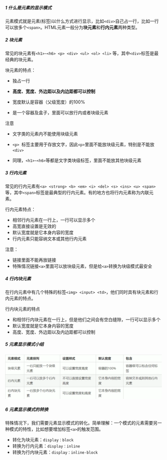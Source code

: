 ##### 1 什么是元素的显示模式

元素模式就是元素(标签)以什么方式进行显示，比如`<div>`自己占一行，比如一行可以放多个`<span>`。HTML元素一般分为**块元素**和**行内元素**两种类型。

##### 2 块元素

常见的块元素有`<h1>~<h6> <p> <div> <ul> <ol> <li>` 等，其中`<div>`标签是最经典的块元素。

块元素的特点：

- 独占一行

- **高度、宽度、外边距以及内边距都可以控制**

- 宽度默认是容器（父级宽度）的100%

- 是一个容器及盒子，里面可以放行内或者块级元素

注意

- 文字类的元素内不能使用块级元素

- `<p> `标签主要用于存放文字，因此`<p>`里面不能放块级元素，特别是不能放`<div>`

- 同理，`<h1>~<h6>`等都是文字类块级标签，里面不能放其他块级元素

##### 3 行内元素

常见的行内元素有`<a> <strong> <b> <em> <i> <del> <s> <ins> <u> <span>`等，其中`<span>`标签是最典型的行内元素。有的地方也将行内元素称为内联元素。

行内元素特点：

- 相邻行内元素在一行上，一行可以显示多个
- 高宽直接设置是无效的
- 默认宽度就是它本身内容的宽度
- 行内元素只能容纳文本或其他行内元素

注意：

- 链接里面不能再放链接
- 特殊情况链接`<a>`里面可以放块级元素，但是给`<a>`转换为块级模式最安全

##### 4 行内块元素

在行内元素中有几个特殊的标签`<img> <input> <td>`，他们同时具有块元素和行内元素的特点。

行内块元素的特点

- 和相邻行内块元素在一行上，但是他们之间会有空白缝隙，一行可以显示多个
- 默认宽度就是它本身内容的宽度
- 高度、宽度、外边距以及内边距都可以控制

##### 5 元素显示模式小结

![image-20210824214505815](.04.元素显示模式.assets/image-20210824214505815.png)

##### 6 元素显示模式的转换

特殊情况下，我们需要元素显示模式的转化。简单理解：一个模式的元素需要另一种模式的特性，比如想要增加标签`<a>`的触发范围。

- 转化为块元素：`display：block`
- 转换为行内元素：`display：inline`
- 转换为行内块元素：`display：inline-block`
